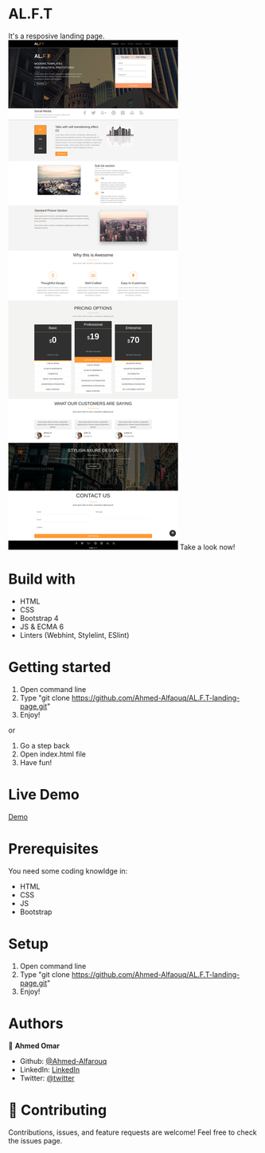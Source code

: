 # AL.F.T
It's a resposive landing page.
![screenshot](./images/screenshot.png)
Take a look now!

# Build with
* HTML
* CSS
* Bootstrap 4
* JS & ECMA 6
* Linters (Webhint, Stylelint, ESlint)


# Getting started
1) Open command line
2) Type "git clone https://github.com/Ahmed-Alfaouq/AL.F.T-landing-page.git"
3) Enjoy!

or 
1) Go a step back
2) Open index.html file
3) Have fun!

# Live Demo
[Demo](https://Ahmed-Alfaouq.github.io/AL.F.T-landing-page/)

# Prerequisites
You need some coding knowldge in:
* HTML
* CSS
* JS
* Bootstrap

# Setup
1) Open command line
2) Type "git clone https://github.com/Ahmed-Alfaouq/AL.F.T-landing-page.git"
3) Enjoy!

# Authors
:bearded_person: **Ahmed Omar**
  - Github: [@Ahmed-Alfarouq](https://github.com/AhmedOmarAL-farouq)
  - LinkedIn: [LinkedIn](https://www.linkedin.com/in/ahmed-omar912ba9199/)
  - Twitter: [@twitter](https://twitter.com/mediocre23534)

# :handshake: Contributing
Contributions, issues, and feature requests are welcome!
Feel free to check the issues page.
